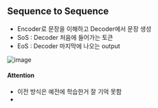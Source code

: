 ## Sequence to Sequence
* Encoder로 문장을 이해하고 Decoder에서 문장 생성
* SoS : Decoder 처음에 들어가는 토큰
* EoS : Decoder 마지막에 나오는 output

![image](https://user-images.githubusercontent.com/63588046/157810887-d9fdbf0a-4c3b-4891-9d52-2ee24069c793.png)


#### Attention
* 이전 방식은 예전에 학습한거 잘 기억 못함
* 
